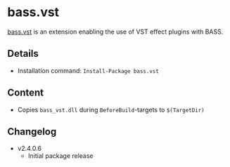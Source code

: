 bass.vst
===

[bass.vst] is an extension enabling the use of VST effect plugins with BASS.

Details
---
  - Installation command: ``Install-Package bass.vst``

Content
---
  - Copies ``bass_vst.dll`` during ``BeforeBuild``-targets to ``$(TargetDir)``

Changelog
---
  - v2.4.0.6
      - Initial package release

[bass.vst]:       http://www.un4seen.com/bass.html